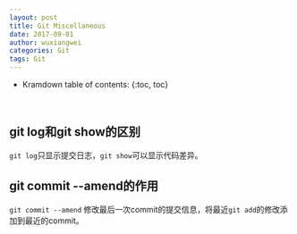 ```yaml
---
layout: post
title: Git Miscellaneous
date: 2017-09-01
author: wuxiangwei
categories: Git
tags: Git
---
```


* Kramdown table of contents:
{:toc, toc}
<br>

## git log和git show的区别 ##


`git log`只显示提交日志，`git show`可以显示代码差异。

## git commit \--amend的作用 ##


`git commit --amend` 修改最后一次commit的提交信息，将最近`git add`的修改添加到最近的commit。

